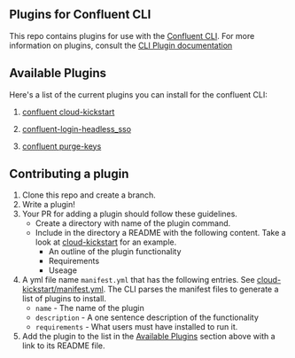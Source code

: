## Plugins for Confluent CLI

This repo contains plugins for use with
the [Confluent CLI](https://docs.confluent.io/confluent-cli/current/overview.html). For more information on plugins, consult the [CLI Plugin documentation](https://docs.confluent.io/confluent-cli/current/plugins.html)


## Available Plugins


Here's a list of the current plugins you can install for the confluent CLI:

1. [confluent cloud-kickstart](cloud-kickstart/README.md)

2. [confluent-login-headless_sso](confluent-login-headless_sso/README.md)

2. [confluent purge-keys](purge-keys/README.md)


## Contributing a plugin

1. Clone this repo and create a branch. 
2. Write a plugin!
3. Your PR for adding a plugin should follow these guidelines.
   - Create a directory with name of the plugin command.
   - Include in the directory a README with the following content.  Take a look at [cloud-kickstart](cloud-kickstart/README.md) for an example. 
     - An outline of the plugin functionality
     - Requirements
     - Useage 
4. A yml file name `manifest.yml` that has the following entries. See [cloud-kickstart/manifest.yml](cloud-kickstart/manifest.yml).  The CLI parses the manifest files to generate a list of plugins to install.
    -  `name` - The name of the plugin
    - `description` - A one sentence description of the functionality
    - `requirements` - What users must have installed to run it.
5. Add the plugin to the list in the [Available Plugins](#avaiable-plugins) section above with a link to its README file.
